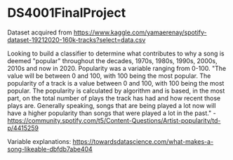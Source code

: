 # DS4001FinalProject

Dataset acquired from https://www.kaggle.com/yamaerenay/spotify-dataset-19212020-160k-tracks?select=data.csv

Looking to build a classifier to determine what contributes to why a song is deemed "popular" throughout the decades, 1970s, 1980s, 1990s, 2000s, 2010s and now in 2020. Popularity was a variable ranging from 0-100. "The value will be between 0 and 100, with 100 being the most popular.
The popularity of a track is a value between 0 and 100, with 100 being the most popular. The popularity is calculated by algorithm and is based, in the most part, on the total number of plays the track has had and how recent those plays are.
Generally speaking, songs that are being played a lot now will have a higher popularity than songs that were played a lot in the past." - https://community.spotify.com/t5/Content-Questions/Artist-popularity/td-p/4415259

Variable explanations: https://towardsdatascience.com/what-makes-a-song-likeable-dbfdb7abe404
